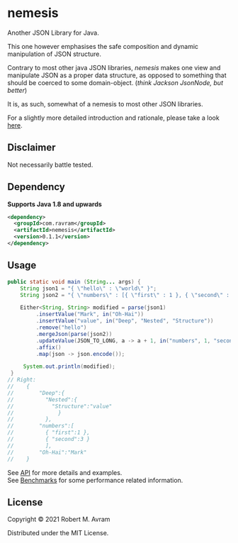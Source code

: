 # nemesis

Another JSON Library for Java.

This one however emphasises the safe composition and dynamic manipulation of JSON structure.  

Contrary to most other java JSON libraries, _nemesis_ makes one view and manipulate JSON as a proper data structure, as opposed to something
that should be coerced to some domain-object. (_think Jackson JsonNode, but better_)

It is, as such, somewhat of a nemesis to most other JSON libraries.  

For a slightly more detailed introduction and rationale, please take a look [here](docs/intro.md). 

## Disclaimer
Not necessarily battle tested.

## Dependency
**Supports Java 1.8 and upwards**

```xml
<dependency>
  <groupId>com.ravram</groupId>
  <artifactId>nemesis</artifactId>
  <version>0.1.1</version>
</dependency>
```

## Usage

```java
public static void main (String... args) {
    String json1 = "{ \"hello\" : \"world\" }";
    String json2 = "{ \"numbers\" : [{ \"first\" : 1 }, { \"second\" : 2 }] }";

    Either<String, String> modified = parse(json1)
         .insertValue("Mark", in("Oh-Hai"))
         .insertValue("value", in("Deep", "Nested", "Structure"))
         .remove("hello")
         .mergeJson(parse(json2))
         .updateValue(JSON_TO_LONG, a -> a + 1, in("numbers", 1, "second"))
         .affix()
         .map(json -> json.encode());

     System.out.println(modified);
 }
// Right: 
//    {
//        "Deep":{
//          "Nested":{
//            "Structure":"value"
//              }
//          },
//        "numbers":[
//          { "first":1 },
//          { "second":3 }
//          ],
//        "Oh-Hai":"Mark"
//    }
```
See [API](./docs/api.md) for more details and examples.\
See [Benchmarks](./docs/benchmarks.md) for some performance related information.
## License

Copyright © 2021 Robert M. Avram

Distributed under the MIT License.